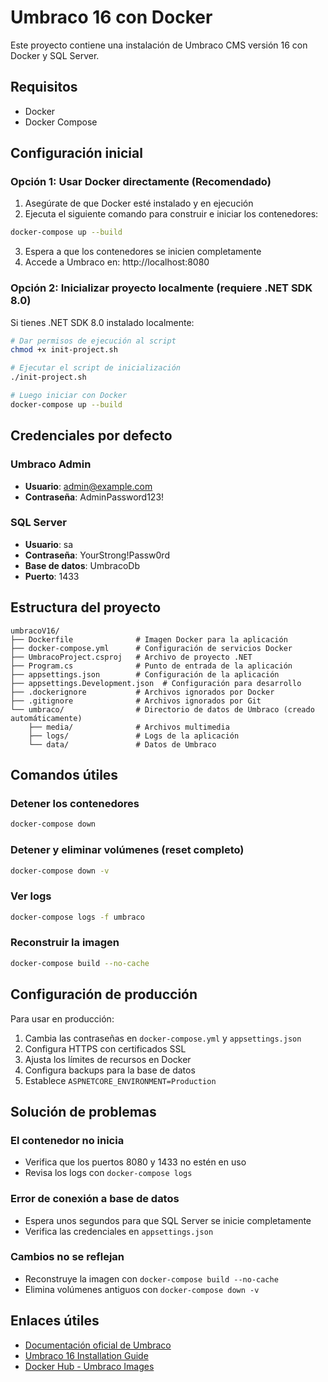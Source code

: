 # Umbraco 16 con Docker

Este proyecto contiene una instalación de Umbraco CMS versión 16 con Docker y SQL Server.

## Requisitos

- Docker
- Docker Compose

## Configuración inicial

### Opción 1: Usar Docker directamente (Recomendado)

1. Asegúrate de que Docker esté instalado y en ejecución
2. Ejecuta el siguiente comando para construir e iniciar los contenedores:

```bash
docker-compose up --build
```

3. Espera a que los contenedores se inicien completamente
4. Accede a Umbraco en: http://localhost:8080

### Opción 2: Inicializar proyecto localmente (requiere .NET SDK 8.0)

Si tienes .NET SDK 8.0 instalado localmente:

```bash
# Dar permisos de ejecución al script
chmod +x init-project.sh

# Ejecutar el script de inicialización
./init-project.sh

# Luego iniciar con Docker
docker-compose up --build
```

## Credenciales por defecto

### Umbraco Admin
- **Usuario**: admin@example.com
- **Contraseña**: AdminPassword123!

### SQL Server
- **Usuario**: sa
- **Contraseña**: YourStrong!Passw0rd
- **Base de datos**: UmbracoDb
- **Puerto**: 1433

## Estructura del proyecto

```
umbracoV16/
├── Dockerfile              # Imagen Docker para la aplicación
├── docker-compose.yml      # Configuración de servicios Docker
├── UmbracoProject.csproj   # Archivo de proyecto .NET
├── Program.cs              # Punto de entrada de la aplicación
├── appsettings.json        # Configuración de la aplicación
├── appsettings.Development.json  # Configuración para desarrollo
├── .dockerignore           # Archivos ignorados por Docker
├── .gitignore              # Archivos ignorados por Git
└── umbraco/                # Directorio de datos de Umbraco (creado automáticamente)
    ├── media/              # Archivos multimedia
    ├── logs/               # Logs de la aplicación
    └── data/               # Datos de Umbraco
```

## Comandos útiles

### Detener los contenedores
```bash
docker-compose down
```

### Detener y eliminar volúmenes (reset completo)
```bash
docker-compose down -v
```

### Ver logs
```bash
docker-compose logs -f umbraco
```

### Reconstruir la imagen
```bash
docker-compose build --no-cache
```

## Configuración de producción

Para usar en producción:

1. Cambia las contraseñas en `docker-compose.yml` y `appsettings.json`
2. Configura HTTPS con certificados SSL
3. Ajusta los límites de recursos en Docker
4. Configura backups para la base de datos
5. Establece `ASPNETCORE_ENVIRONMENT=Production`

## Solución de problemas

### El contenedor no inicia
- Verifica que los puertos 8080 y 1433 no estén en uso
- Revisa los logs con `docker-compose logs`

### Error de conexión a base de datos
- Espera unos segundos para que SQL Server se inicie completamente
- Verifica las credenciales en `appsettings.json`

### Cambios no se reflejan
- Reconstruye la imagen con `docker-compose build --no-cache`
- Elimina volúmenes antiguos con `docker-compose down -v`

## Enlaces útiles

- [Documentación oficial de Umbraco](https://docs.umbraco.com/)
- [Umbraco 16 Installation Guide](https://docs.umbraco.com/umbraco-cms/fundamentals/setup/install)
- [Docker Hub - Umbraco Images](https://hub.docker.com/r/umbraco/umbraco)